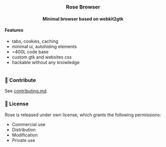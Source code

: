 <h3 align=center> Rose Browser</h1>
<h4 align=center>Minimal browser based on webkit2gtk</h4>

#### Features
  - tabs, cookies, caching
  - minimal ui, autohiding elements
  - ~400L code base
  - custom gtk and websites css
  - hackable without any knowledge
  
#
### 👐 Contribute
See [contributing.md](https://github.com/mini-rose/rose/.github/contributing.md).

### 📜 License
Rose is released under own license, which grants the following permissions:
-   Commercial use
-   Distribution
-   Modification
-   Private use
